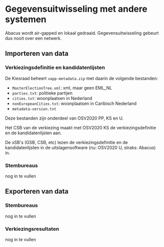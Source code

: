 # Gegevensuitwisseling met andere systemen

Abacus wordt air-gapped en lokaal gedraaid. Gegevensuitwisseling gebeurt dus nooit over een netwerk.


## Importeren van data

### Verkiezingsdefinitie en kandidatenlijsten

De Kiesraad beheert `vapp-metadata.zip` met daarin de volgende bestanden:
- `MasterElectionTree.xml`: xml, maar geen EML_NL
- `parties.txt`: politieke partijen
- `cities.txt`: woonplaatsen in Nederland
- `nonEuropeanCities.txt`: woonplaatsen in Caribisch Nederland
- `metadata-version.txt`

Deze bestanden zijn onderdeel van OSV2020 PP, KS en U.

Het CSB van de verkiezing maakt met OSV2020 KS de verkiezingsdefinitie en de kandidatenlijsten aan. 

De xSB's (GSB, CSB, etc) lezen de verkiezingsdefinitie en de kandidatenlijsten in de uitslagensoftware (nu: OSV2020 U, straks: Abacus) in.

### Stembureaus
nog in te vullen


## Exporteren van data

### Stembureaus
nog in te vullen

### Verkiezingsresultaten
nog in te vullen
